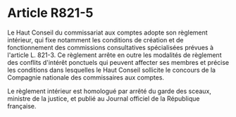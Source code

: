 # Article R821-5

Le Haut Conseil du commissariat aux comptes adopte son règlement intérieur, qui fixe notamment les conditions de création et de fonctionnement des commissions consultatives spécialisées prévues à l'article L. 821-3. Ce règlement arrête en outre les modalités de règlement des conflits d'intérêt ponctuels qui peuvent affecter ses membres et précise les conditions dans lesquelles le Haut Conseil sollicite le concours de la Compagnie nationale des commissaires aux comptes.

Le règlement intérieur est homologué par arrêté du garde des sceaux, ministre de la justice, et publié au Journal officiel de la République française.
